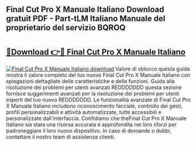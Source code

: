 ## Final Cut Pro X Manuale Italiano Download gratuit PDF - Part-tLM Italiano Manuale del proprietario del servizio BQROQ

# <h2><a href="http://dfaute.blite.top/?on=Final+Cut+Pro+X+Manuale+Italiano">🔗Download 👉🔴 Final Cut Pro X Manuale Italiano</a></h2>

[![Final Cut Pro X Manuale Italiano download](https://i.imgur.com/lujVjoI.png)](http://dfaute.blite.top/?on=Final+Cut+Pro+X+Manuale+Italiano)
Valore di sblocco questa guida mostra il valore completo del tuo nuovo Final Cut Pro X Manuale Italiano con spiegazioni dettagliate delle caratteristiche e delle funzioni. Guida alla risoluzione dei problemi per utenti avanzati REDDDDDDD questa sezione fornisce suggerimenti avanzati per la risoluzione dei problemi per utenti esperti del tuo nuovo REDDDDDDD. Le funzionalità avanzate di Final Cut Pro X Manuale Italiano includono riconoscimento facciale, controllo dei gesti, profili personalizzabili e attività automatizzate, tutte accessibili e personalizzate dall'interfaccia. Confidiamo che theFinal Cut Pro X Manuale Italiano sia stata una risorsa accurata e approfondita nei loro sforzi per padroneggiare il loro nuovo dispositivo. In caso di domande o dubbi, contattare il nostro team di assistenza clienti.
